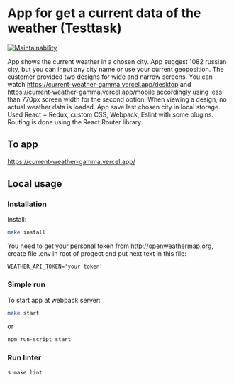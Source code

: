 # App for get a current data of the weather (Testtask)

[![Maintainability](https://api.codeclimate.com/v1/badges/100c956d49d955217d82/maintainability)](https://codeclimate.com/github/loukianen/current-weather/maintainability)

App shows the current weather in a chosen city. App suggest 1082 russian city, but you can input any city name or use your current geoposition. The customer provided two designs for wide and narrow screens. You can watch https://current-weather-gamma.vercel.app/desktop and https://current-weather-gamma.vercel.app/mobile accordingly using less than 770px screen width for the second option. When viewing a design, no actual weather data is loaded.
App save last chosen city in local storage. Used React + Redux, custom CSS, Webpack, Eslint with some plugins. Routing is done using the React Router library.

## To app

https://current-weather-gamma.vercel.app/

## Local usage
### Installation

Install:
```sh
make install
```
You need to get your personal token from http://openweathermap.org, create file .env in root of progect end put next text in this file:
```
WEATHER_API_TOKEN='your token'
```

### Simple run

To start app at webpack server:
```sh
make start
```
or
```sh
npm run-script start
```

### Run linter

```sh
$ make lint
```
